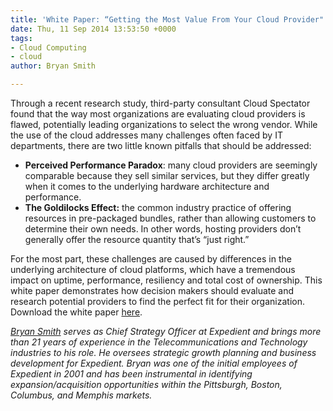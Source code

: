 ```yaml
---
title: 'White Paper: “Getting the Most Value From Your Cloud Provider"'
date: Thu, 11 Sep 2014 13:53:50 +0000
tags:
- Cloud Computing
- cloud
author: Bryan Smith

---
```

Through a recent research study, third-party consultant Cloud Spectator found that the way most organizations are evaluating cloud providers is flawed, potentially leading organizations to select the wrong vendor. While the use of the cloud addresses many challenges often faced by IT departments, there are two little known pitfalls that should be addressed:

* **Perceived Performance Paradox**: many cloud providers are seemingly comparable because they sell similar services, but they differ greatly when it comes to the underlying hardware architecture and performance.
* **The Goldilocks Effect:** the common industry practice of offering resources in pre-packaged bundles, rather than allowing customers to determine their own needs. In other words, hosting providers don’t generally offer the resource quantity that’s “just right.”

For the most part, these challenges are caused by differences in the underlying architecture of cloud platforms, which have a tremendous impact on uptime, performance, resiliency and total cost of ownership. This white paper demonstrates how decision makers should evaluate and research potential providers to find the perfect fit for their organization. Download the white paper [here](http://bit.ly/1oycb5Q).

[_Bryan Smith_](https://www.linkedin.com/in/bryankeithsmith/) _serves as Chief Strategy Officer at Expedient and brings more than 21 years of experience in the Telecommunications and Technology industries to his role. He oversees strategic growth planning and business development for Expedient. Bryan was one of the initial employees of Expedient in 2001 and has been instrumental in identifying expansion/acquisition opportunities within the Pittsburgh, Boston, Columbus, and Memphis markets._